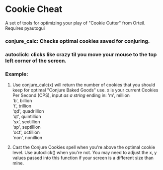 # Cookie Cheat

A set of tools for optimizing your play of "Cookie Cutter"
from Orteil. Requires pyautogui

### conjure_calc: Checks optimal cookies saved for conjuring.
### autoclick: clicks like crazy til you move your mouse to the top left corner of the screen.

### Example:

1. Use conjure_calc(x) will return the number of cookies that you should
keep for optimal "Conjure Baked Goods" use.
x is your current Cookies Per Second (CPS), input *as a string* ending in:
'm', million                                                                                                           
'b', billion                                                                                                           
't', trillion                                                                                                          
'qd', quadrillion                                                                                                       
'qt', quintillion                                                                                                       
'sx', sextillion                                                                                                        
'sp', septillion                                                                                                        
'oct', octillion                                                                                                         
'non', nonillion  

2. Cast the Conjure Cookies spell when you're above the optimal cookie level. Use autoclick()
when you're not. You may need to adjust the x, y values passed into this function if your screen is a different size than mine.
